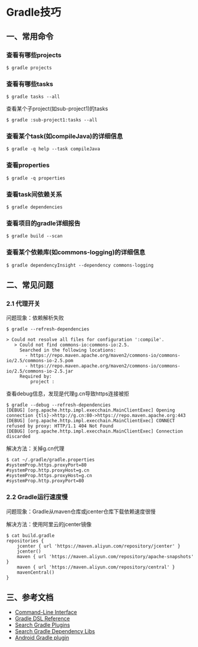 # Gradle技巧

## 一、常用命令

### 查看有哪些projects

```
$ gradle projects
```

### 查看有哪些tasks

```
$ gradle tasks --all
```

查看某个子project(如sub-project1)的tasks

```
$ gradle :sub-project1:tasks --all
```

### 查看某个task(如compileJava)的详细信息

```
$ gradle -q help --task compileJava
```

### 查看properties

```
$ gradle -q properties
```

### 查看task间依赖关系

```
$ gradle dependencies
```


### 查看项目的gradle详细报告

```
$ gradle build --scan
```

### 查看某个依赖库(如commons-logging)的详细信息

```
$ gradle dependencyInsight --dependency commons-logging
```

## 二、常见问题

### 2.1 代理开关

问题现象：依赖解析失败

```
$ gradle --refresh-dependencies

> Could not resolve all files for configuration ':compile'.
   > Could not find commons-io:commons-io:2.5.
     Searched in the following locations:
       - https://repo.maven.apache.org/maven2/commons-io/commons-io/2.5/commons-io-2.5.pom
       - https://repo.maven.apache.org/maven2/commons-io/commons-io/2.5/commons-io-2.5.jar
     Required by:
         project :
```

查看debug信息，发现是代理g.cn导致https连接被拒

```
$ gradle --debug --refresh-dependencies
[DEBUG] [org.apache.http.impl.execchain.MainClientExec] Opening connection {tls}->http://g.cn:80->https://repo.maven.apache.org:443
[DEBUG] [org.apache.http.impl.execchain.MainClientExec] CONNECT refused by proxy: HTTP/1.1 404 Not Found
[DEBUG] [org.apache.http.impl.execchain.MainClientExec] Connection discarded
```

解决方法：关掉g.cn代理

```
$ cat ~/.gradle/gradle.properties
#systemProp.https.proxyPort=80
#systemProp.http.proxyHost=g.cn
#systemProp.https.proxyHost=g.cn
#systemProp.http.proxyPort=80
```
### 2.2 Gradle运行速度慢

问题现象：Gradle从maven仓库或jcenter仓库下载依赖速度很慢

解决方法：使用阿里云的jcenter镜像

```
$ cat build.gradle
repositories {
	jcenter { url 'https://maven.aliyun.com/repository/jcenter' }
	jcenter()
	maven { url 'https://maven.aliyun.com/repository/apache-snapshots' }
	maven { url 'https://maven.aliyun.com/repository/central' }
	mavenCentral()
}
```

## 三、参考文档

- [Command-Line Interface](https://docs.gradle.org/current/userguide/command_line_interface.html)
- [Gradle DSL Reference](https://docs.gradle.org/current/dsl/)
- [Search Gradle Plugins](https://plugins.gradle.org/)
- [Search Gradle Dependency Libs](https://mvnrepository.com/)
- [Android Gradle plugin](https://developer.android.com/studio/releases/gradle-plugin)

